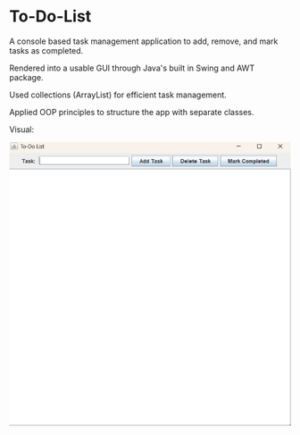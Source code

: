 # To-Do-List
A console based task management application to add, remove, and mark tasks as completed.

Rendered into a usable GUI through Java's built in Swing and AWT package.

Used collections (ArrayList) for efficient task management.

Applied OOP principles to structure the app with separate classes.

Visual: 

![alt text](image.png)